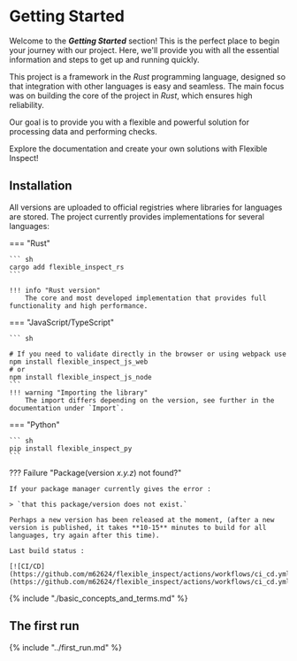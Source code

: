 # Getting Started

Welcome to the ***Getting Started*** section! This is the perfect place to begin your journey with our project. Here, we'll provide you with all the essential information and steps to get up and running quickly.

This project is a framework in the *Rust* programming language, designed so that integration with other languages is easy and seamless. The main focus was on building the core of the project in *Rust*, which ensures high reliability.

Our goal is to provide you with a flexible and powerful solution for processing data and performing checks.

Explore the documentation and create your own solutions with Flexible Inspect!


## Installation

All versions are uploaded to official registries where libraries for languages are stored. The project currently provides implementations for several languages:

=== "Rust"

    ``` sh
    cargo add flexible_inspect_rs
    ```

    !!! info "Rust version"
        The core and most developed implementation that provides full functionality and high performance.

=== "JavaScript/TypeScript"

    ``` sh
    
    # If you need to validate directly in the browser or using webpack use
    npm install flexible_inspect_js_web
    # or
    npm install flexible_inspect_js_node
    ```
    !!! warning "Importing the library"
        The import differs depending on the version, see further in the documentation under `Import`.
    

=== "Python"

    ``` sh
    pip install flexible_inspect_py
    ```
        

??? Failure "Package(version *x.y.z*) not found?"

    If your package manager currently gives the error : 
    
    > `that this package/version does not exist.` 
    
    Perhaps a new version has been released at the moment, (after a new version is published, it takes **10-15** minutes to build for all languages, try again after this time).
    
    Last build status : 
    
    [![CI/CD](https://github.com/m62624/flexible_inspect/actions/workflows/ci_cd.yml/badge.svg)](https://github.com/m62624/flexible_inspect/actions/workflows/ci_cd.yml)

{% include "./basic_concepts_and_terms.md" %}

## The first run
{% include "../first_run.md" %}